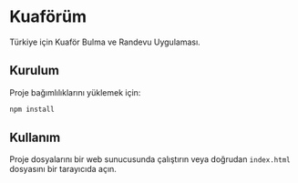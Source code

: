 # Kuaförüm

Türkiye için Kuaför Bulma ve Randevu Uygulaması.

## Kurulum

Proje bağımlılıklarını yüklemek için:

```bash
npm install
```

## Kullanım

Proje dosyalarını bir web sunucusunda çalıştırın veya doğrudan `index.html` dosyasını bir tarayıcıda açın.
